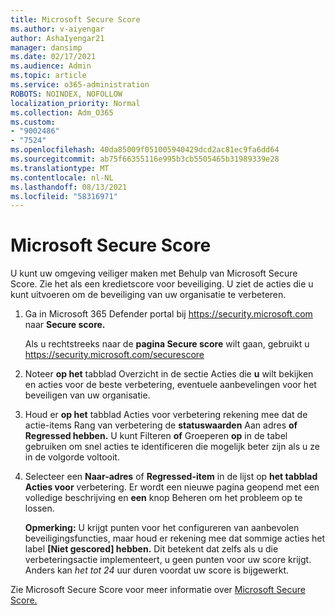 ```yaml
---
title: Microsoft Secure Score
ms.author: v-aiyengar
author: AshaIyengar21
manager: dansimp
ms.date: 02/17/2021
ms.audience: Admin
ms.topic: article
ms.service: o365-administration
ROBOTS: NOINDEX, NOFOLLOW
localization_priority: Normal
ms.collection: Adm_O365
ms.custom:
- "9002486"
- "7524"
ms.openlocfilehash: 40da85009f051005940429dcd2ac81ec9fa6dd64
ms.sourcegitcommit: ab75f66355116e995b3cb5505465b31989339e28
ms.translationtype: MT
ms.contentlocale: nl-NL
ms.lasthandoff: 08/13/2021
ms.locfileid: "58316971"
---
```

# <a name="microsoft-secure-score"></a>Microsoft Secure Score

U kunt uw omgeving veiliger maken met Behulp van Microsoft Secure Score. Zie het als een kredietscore voor beveiliging. U ziet de acties die u kunt uitvoeren om de beveiliging van uw organisatie te verbeteren.

1. Ga in Microsoft 365 Defender portal bij <https://security.microsoft.com> naar **Secure score.**

   Als u rechtstreeks naar de **pagina Secure score** wilt gaan, gebruikt u <https://security.microsoft.com/securescore>

2. Noteer **op het** tabblad Overzicht  in de sectie Acties die **u** wilt bekijken en acties voor de beste verbetering, eventuele aanbevelingen voor het beveiligen van uw organisatie.

3. Houd er **op het**  tabblad Acties voor verbetering rekening mee dat de actie-items Rang van verbetering de **statuswaarden** Aan adres **of**  **Regressed hebben.** U kunt Filteren **of** Groeperen **op** in de tabel gebruiken om snel acties te identificeren die mogelijk beter zijn als u ze in de volgorde voltooit.

4. Selecteer een **Naar-adres** of **Regressed-item** in de lijst op **het tabblad Acties voor** verbetering. Er wordt een nieuwe pagina geopend met een volledige beschrijving en **een** knop Beheren om het probleem op te lossen.

    **Opmerking:** U krijgt punten voor het configureren van aanbevolen beveiligingsfuncties, maar houd er rekening mee dat sommige acties het label **[Niet gescored] hebben.** Dit betekent dat zelfs als u die verbeteringsactie implementeert, u geen punten voor uw score krijgt. Anders kan *het tot 24* uur duren voordat uw score is bijgewerkt.

Zie Microsoft Secure Score voor meer informatie over [Microsoft Secure Score.](https://docs.microsoft.com/microsoft-365/security/defender/microsoft-secure-score)
